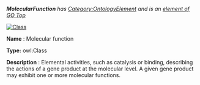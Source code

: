 ___MolecularFunction__ 
 has
 [Category:OntologyElement](../../Category/OntologyElement "Category:OntologyElement") 
 and is an
 [element of](../../Property/ElementOf "Property:ElementOf") 
[GO Top](../../Submissions/GO_Top "Submissions:GO Top")_




  





[![Class](../../images/thumb/2/27/Class.gif/45px-Class.gif)](../../Image/Class.gif "Class")


__Name__ 
 : Molecular function
 



__Type:__ 
 owl:Class
 



__Description__ 
 : Elemental activities, such as catalysis or binding, describing the actions of a gene product at the molecular level. A given gene product may exhibit one or more molecular functions.